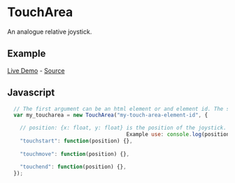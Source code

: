 # TouchArea
An analogue relative joystick.

## Example

[Live Demo](https://rawgit.com/AirConsole/airconsole-controls/master/examples/toucharea.html) -
[Source](https://github.com/AirConsole/airconsole-controls/blob/master/examples/toucharea.html)

## Javascript
```javascript
  // The first argument can be an html element or and element id. The second argument are options.
  var my_toucharea = new TouchArea("my-touch-area-element-id", {

    // position: {x: float, y: float} is the position of the joystick. Values are between -1 and 1
                                      Example use: console.log(position.x,  position.y);
    "touchstart": function(position) {},
    
    "touchmove": function(position) {},

    "touchend": function(position) {},
  });
```